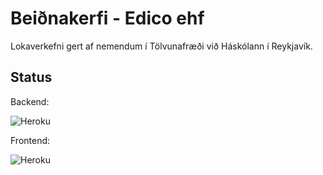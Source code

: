 # Beiðnakerfi - Edico ehf

Lokaverkefni gert af nemendum í Tölvunafræði við Háskólann í Reykjavík.

## Status

Backend:

![Heroku](https://pyheroku-badge-with-path.herokuapp.com/?app=beidnakerfi-api&path=/admin&style=flat)

Frontend:

![Heroku](https://pyheroku-badge-with-path.herokuapp.com/?app=beidnakerfi&style=flat)
